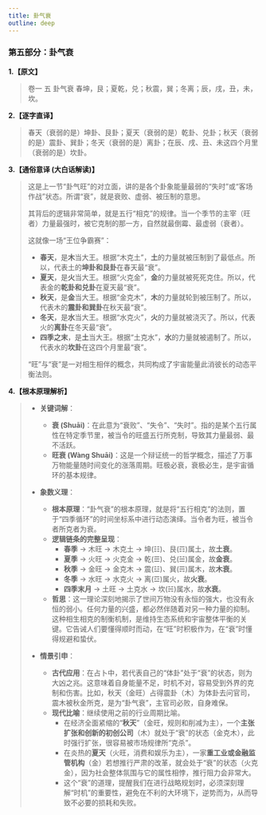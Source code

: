 ```yaml
---
title: 卦气衰
outline: deep
---
```

  
### **第五部分：卦气衰**

**1.【原文】**
> 卷一 五 卦气衰
> 春坤，艮；夏乾，兑；秋震，巽；冬离；辰，戌，丑，未，坎。

**2.【逐字直译】**
> 春天（衰弱的是）坤卦、艮卦；夏天（衰弱的是）乾卦、兑卦；秋天（衰弱的是）震卦、巽卦；冬天（衰弱的是）离卦；在辰、戌、丑、未这四个月里（衰弱的是）坎卦。

**3.【通俗意译 (大白话解读)】**
> 这是上一节“卦气旺”的对立面，讲的是各个卦象能量最弱的“失时”或“客场作战”状态。所谓“衰”，就是衰败、虚弱、被压制的意思。
> 
> 其背后的逻辑非常简单，就是五行“相克”的规律。当一个季节的主宰（旺者）力量最强时，被它克制的那一方，自然就最倒霉、最虚弱（衰者）。
> 
> 这就像一场“王位争霸赛”：
> *   **春天**，是**木**当大王。根据“木克土”，**土**的力量就被压制到了最低点。所以，代表土的**坤卦和艮卦**在春天最“衰”。
> *   **夏天**，是**火**当大王。根据“火克金”，**金**的力量就被死死克住。所以，代表金的**乾卦和兑卦**在夏天最“衰”。
> *   **秋天**，是**金**当大王。根据“金克木”，**木**的力量就轮到被压制了。所以，代表木的**震卦和巽卦**在秋天最“衰”。
> *   **冬天**，是**水**当大王。根据“水克火”，**火**的力量就被浇灭了。所以，代表火的**离卦**在冬天最“衰”。
> *   **四季之末**，是**土**当大王。根据“土克水”，**水**的力量就被遏制了。所以，代表水的**坎卦**在这四个月里最“衰”。
> 
> “旺”与“衰”是一对相生相伴的概念，共同构成了宇宙能量此消彼长的动态平衡法则。

**4.【根本原理解析】**
> *   **关键词解**：
>     *   **衰 (Shuāi)**：在此意为“衰败”、“失令”、“失时”。指的是某个五行属性在特定季节里，被当令的旺盛五行所克制，导致其力量最弱、最不活跃。
>     *   **旺衰 (Wàng Shuāi)**：这是一个辩证统一的哲学概念，描述了万事万物能量随时间变化的涨落周期。旺极必衰，衰极必生，是宇宙循环的基本规律。
> 
> *   **象数义理**：
>     *   **根本原理**：“卦气衰”的根本原理，就是将“五行相克”的法则，置于“四季循环”的时间坐标系中进行动态演绎。当令者为旺，被当令者所克者为衰。
>     *   **逻辑链条的完整呈现**：
>         *   **春季** -> 木旺 -> 木克土 -> 坤(☷)、艮(☶)属土，故**土衰**。
>         *   **夏季** -> 火旺 -> 火克金 -> 乾(☰)、兑(☱)属金，故**金衰**。
>         *   **秋季** -> 金旺 -> 金克木 -> 震(☳)、巽(☴)属木，故**木衰**。
>         *   **冬季** -> 水旺 -> 水克火 -> 离(☲)属火，故**火衰**。
>         *   **四季末月** -> 土旺 -> 土克水 -> 坎(☵)属水，故**水衰**。
>     *   **哲思**：这一理论深刻地揭示了世间万物没有永恒的强大，也没有永恒的弱小。任何力量的兴盛，都必然伴随着对另一种力量的抑制。这种相生相克的制衡机制，是维持生态系统和宇宙整体平衡的关键。它告诫人们要懂得顺时而动，在“旺”时积极作为，在“衰”时懂得规避和蛰伏。
> 
> *   **情景引申**：
>     *   **古代应用**：在占卜中，若代表自己的“体卦”处于“衰”的状态，则为大凶之兆。这意味着自身能量不足，时机不对，容易受到外界的克制和伤害。比如，秋天（金旺）占得震卦（木）为体卦去问官司，震木被秋金所克，是为“卦气衰”，主官司必败，自身难保。
>     *   **现代比喻**：继续使用之前的行业周期比喻。
>         *   在经济全面紧缩的“**秋天**”（金旺，规则和削减为主），一个**主张扩张和创新的初创公司**（木）就处于“衰”的状态（金克木），此时强行扩张，很容易被市场规律所“克杀”。
>         *   在炎热的**夏天**（火旺，消费和娱乐为主），一家**重工业或金融监管机构**（金）若想推行严肃的改革，就会处于“衰”的状态（火克金），因为社会整体氛围与它的属性相悖，推行阻力会非常大。
>         *   这个“衰”的道理，提醒我们在进行战略规划时，必须深刻理解“时机”的重要性，避免在不利的大环境下，逆势而为，从而导致不必要的损耗和失败。
